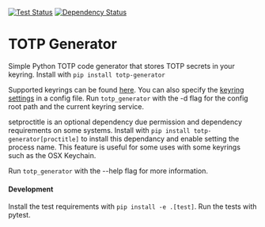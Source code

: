[![Test Status](https://travis-ci.org/jjfalling/TOTP-Generator.svg?branch=master)](https://travis-ci.org/jjfalling/TOTP-Generator)
[![Dependency Status](https://pyup.io/repos/github/jjfalling/TOTP-Generator/shield.svg)](https://pyup.io/repos/github/jjfalling/TOTP-Generator/)

# TOTP Generator
Simple Python TOTP code generator that stores TOTP secrets in your keyring.
Install with `pip install totp-generator`

Supported keyrings can be found [here](https://pypi.python.org/pypi/keyring#what-is-python-keyring-lib). You can also specify the [keyring settings](https://pypi.python.org/pypi/keyring#customize-your-keyring-by-config-file
) in a config file. Run `totp_generator` with the -d flag for the config root path and the current keyring service.

setproctitle is an optional dependency due permission and dependency requirements on some systems. Install with `pip install totp-generator[proctitle]` to install this dependancy and enable setting the process name. This feature is useful for some uses with some keyrings such as the OSX Keychain.

Run `totp_generator` with the --help flag for more information.


#### Development
Install the test requirements with `pip install -e .[test]`. Run the tests with pytest.
